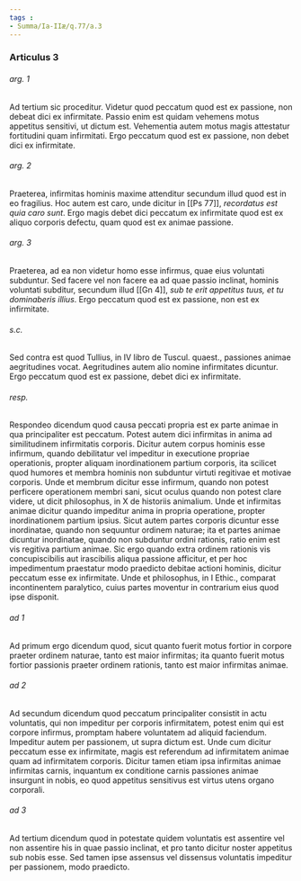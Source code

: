 ```yaml
---
tags : 
- Summa/Ia-IIæ/q.77/a.3
---
```


### Articulus 3

###### arg. 1
Ad tertium sic proceditur. Videtur quod peccatum quod est ex passione, non debeat dici ex infirmitate. Passio enim est quidam vehemens motus appetitus sensitivi, ut dictum est. Vehementia autem motus magis attestatur fortitudini quam infirmitati. Ergo peccatum quod est ex passione, non debet dici ex infirmitate.

###### arg. 2
Praeterea, infirmitas hominis maxime attenditur secundum illud quod est in eo fragilius. Hoc autem est caro, unde dicitur in [[Ps 77]], *recordatus est quia caro sunt*. Ergo magis debet dici peccatum ex infirmitate quod est ex aliquo corporis defectu, quam quod est ex animae passione.

###### arg. 3
Praeterea, ad ea non videtur homo esse infirmus, quae eius voluntati subduntur. Sed facere vel non facere ea ad quae passio inclinat, hominis voluntati subditur, secundum illud [[Gn 4]], *sub te erit appetitus tuus, et tu dominaberis illius*. Ergo peccatum quod est ex passione, non est ex infirmitate.

###### s.c.
Sed contra est quod Tullius, in IV libro de Tuscul. quaest., passiones animae aegritudines vocat. Aegritudines autem alio nomine infirmitates dicuntur. Ergo peccatum quod est ex passione, debet dici ex infirmitate.

###### resp.
Respondeo dicendum quod causa peccati propria est ex parte animae in qua principaliter est peccatum. Potest autem dici infirmitas in anima ad similitudinem infirmitatis corporis. Dicitur autem corpus hominis esse infirmum, quando debilitatur vel impeditur in executione propriae operationis, propter aliquam inordinationem partium corporis, ita scilicet quod humores et membra hominis non subduntur virtuti regitivae et motivae corporis. Unde et membrum dicitur esse infirmum, quando non potest perficere operationem membri sani, sicut oculus quando non potest clare videre, ut dicit philosophus, in X de historiis animalium. Unde et infirmitas animae dicitur quando impeditur anima in propria operatione, propter inordinationem partium ipsius. Sicut autem partes corporis dicuntur esse inordinatae, quando non sequuntur ordinem naturae; ita et partes animae dicuntur inordinatae, quando non subduntur ordini rationis, ratio enim est vis regitiva partium animae. Sic ergo quando extra ordinem rationis vis concupiscibilis aut irascibilis aliqua passione afficitur, et per hoc impedimentum praestatur modo praedicto debitae actioni hominis, dicitur peccatum esse ex infirmitate. Unde et philosophus, in I Ethic., comparat incontinentem paralytico, cuius partes moventur in contrarium eius quod ipse disponit.

###### ad 1
Ad primum ergo dicendum quod, sicut quanto fuerit motus fortior in corpore praeter ordinem naturae, tanto est maior infirmitas; ita quanto fuerit motus fortior passionis praeter ordinem rationis, tanto est maior infirmitas animae.

###### ad 2
Ad secundum dicendum quod peccatum principaliter consistit in actu voluntatis, qui non impeditur per corporis infirmitatem, potest enim qui est corpore infirmus, promptam habere voluntatem ad aliquid faciendum. Impeditur autem per passionem, ut supra dictum est. Unde cum dicitur peccatum esse ex infirmitate, magis est referendum ad infirmitatem animae quam ad infirmitatem corporis. Dicitur tamen etiam ipsa infirmitas animae infirmitas carnis, inquantum ex conditione carnis passiones animae insurgunt in nobis, eo quod appetitus sensitivus est virtus utens organo corporali.

###### ad 3
Ad tertium dicendum quod in potestate quidem voluntatis est assentire vel non assentire his in quae passio inclinat, et pro tanto dicitur noster appetitus sub nobis esse. Sed tamen ipse assensus vel dissensus voluntatis impeditur per passionem, modo praedicto.

